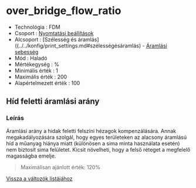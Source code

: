 # over\_bridge\_flow\_ratio

* Technológia : FDM
* Csoport : [Nyomtatási beállítások](../../konfig/print_settings.md)
* Alcsoport : \[Szélesség és áramlás\]\(\(../../konfig/print\_settings.md\#szélességésáramlás\) - [Áramlási sebesség](../../konfig/print_settings.md#áramlásisebesség)
* Mód : Haladó
* Mértékegység : %
* Minimális érték :  1
* Maximális érték :  200
* Alapértelmezett érték : 100

## Híd feletti áramlási arány

### Leírás

Áramlási arány a hidak feletti felszíni hézagok kompenzálására. Annak megakadályozására szolgál, hogy egyes területeken az alacsony áramlású híd a műanyag hiánya miatt \(különösen a sima minta használata esetén\) nem biztosít sima felületet. Kicsit növelheti, hogy a felső réteget a megfelelő magasságba emelje.

> Maximálisan ajánlott érték: 120%

[Vissza a változók listájához](/)

